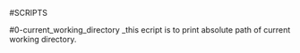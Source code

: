 #SCRIPTS

#0-current_working_directory
_this ecript is to print absolute path of current working directory.
